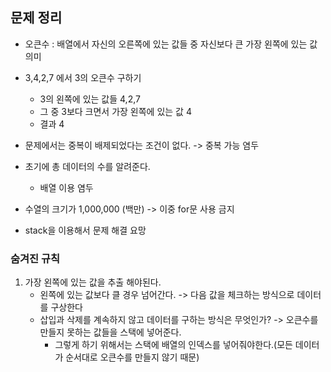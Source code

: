 ## 문제 정리

- 오큰수 : 배열에서 자신의 오른쪽에 있는 값들 중 자신보다 큰 가장 왼쪽에 있는 값의미
- 3,4,2,7 에서 3의 오큰수 구하기
  - 3의 왼쪽에 있는 값들 4,2,7 
  - 그 중 3보다 크면서  가장 왼쪽에 있는 값 4
  - 결과 4

- 문제에서는 중복이 배제되었다는 조건이 없다. -> 중복 가능 염두
- 초기에 총 데이터의 수를 알려준다.
  - 배열 이용 염두
- 수열의 크기가 1,000,000 (백만) -> 이중 for문 사용 금지

- stack을 이용해서 문제 해결 요망

### 숨겨진 규칙
1. 가장 왼쪽에 있는 값을 추출 해야된다.
   - 왼쪽에 있는 값보다 클 경우 넘어간다. -> 다음 값을 체크하는 방식으로 데이터를 구상한다
   - 삽입과 삭제를 계속하지 않고 데이터를 구하는 방식은 무엇인가? -> 오큰수를 만들지 못하는 값들을 스택에 넣어준다.
     - 그렇게 하기 위해서는 스택에 배열의 인덱스를 넣어줘야한다.(모든 데이터가 순서대로 오큰수를 만들지 않기 때문)

